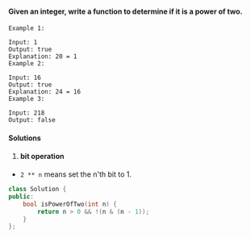 #### Given an integer, write a function to determine if it is a power of two.

```
Example 1:

Input: 1
Output: true
Explanation: 20 = 1
Example 2:

Input: 16
Output: true
Explanation: 24 = 16
Example 3:

Input: 218
Output: false
```

#### Solutions

1. #### bit operation

- `2 ** n` means set the n'th bit to 1.

```cpp
class Solution {
public:
    bool isPowerOfTwo(int n) {
        return n > 0 && !(n & (n - 1));
    }
};
```